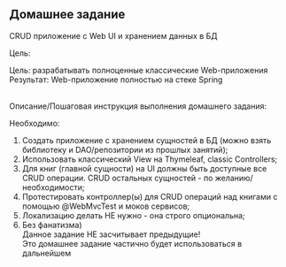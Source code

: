 <div class="learning-near__item">
<h2 class="learning-near__header">Домашнее задание</h2>
<div class="text text_p-small text_default learning-markdown js-learning-markdown"><p>CRUD приложение с Web UI и хранением данных в БД</p>
</div>
<div class="text text_p-small text_default text_bold">Цель:</div>
<div class="text text_p-small text_default learning-markdown js-learning-markdown"><p>Цель: разрабатывать полноценные классические Web-приложения<br>Результат: Web-приложение полностью на стеке Spring</p>
</div>
<br>
<div class="text text_p-small text_default text_bold">Описание/Пошаговая инструкция выполнения домашнего задания:</div>
<div class="text text_p-small text_default learning-markdown js-learning-markdown"><p>Необходимо:</p>
<ol>
<li>Создать приложение с хранением сущностей в БД (можно взять библиотеку и DAO/репозитории из прошлых занятий);</li>
<li>Использовать классический View на Thymeleaf, classic Controllers;</li>
<li>Для книг (главной сущности) на UI должны быть доступные все CRUD операции. CRUD остальных сущностей - по желанию/необходимости;</li>
<li>Протестировать контроллер(ы) для CRUD операций над книгами с помощью @WebMvcTest и моков сервисов;</li>
<li>Локализацию делать НЕ нужно - она строго опциональна;</li>
<li>Без фанатизма)<br>Данное задание НЕ засчитывает предыдущие!<br>Это домашнее задание частично будет использоваться в дальнейшем</li>
</ol>
</div>
</div>